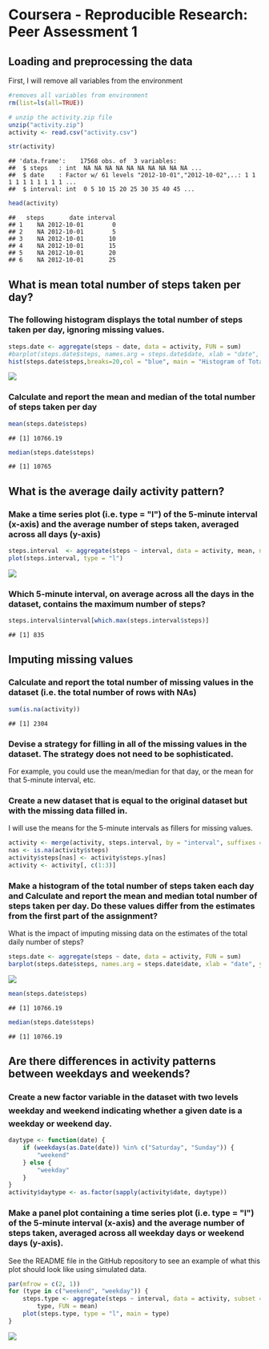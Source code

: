 # Coursera - Reproducible Research: Peer Assessment 1


## Loading and preprocessing the data

First, I will remove all variables from the environment

```r
#removes all variables from environment
rm(list=ls(all=TRUE))
```

```r
# unzip the activity.zip file
unzip("activity.zip")
activity <- read.csv("activity.csv")

str(activity)
```

```
## 'data.frame':	17568 obs. of  3 variables:
##  $ steps   : int  NA NA NA NA NA NA NA NA NA NA ...
##  $ date    : Factor w/ 61 levels "2012-10-01","2012-10-02",..: 1 1 1 1 1 1 1 1 1 1 ...
##  $ interval: int  0 5 10 15 20 25 30 35 40 45 ...
```

```r
head(activity)
```

```
##   steps       date interval
## 1    NA 2012-10-01        0
## 2    NA 2012-10-01        5
## 3    NA 2012-10-01       10
## 4    NA 2012-10-01       15
## 5    NA 2012-10-01       20
## 6    NA 2012-10-01       25
```

## What is mean total number of steps taken per day?
### The following histogram displays the total number of steps taken per day, ignoring missing values.


```r
steps.date <- aggregate(steps ~ date, data = activity, FUN = sum)
#barplot(steps.date$steps, names.arg = steps.date$date, xlab = "date", ylab = "steps")
hist(steps.date$steps,breaks=20,col = "blue", main = "Histogram of Total Number of Steps Taken per Day", xlab = "date", ylab = "steps")
```

![](PA1_template_files/figure-html/unnamed-chunk-3-1.png)<!-- -->
###  Calculate and report the mean and median of the total number of steps taken per day

```r
mean(steps.date$steps)
```

```
## [1] 10766.19
```

```r
median(steps.date$steps)
```

```
## [1] 10765
```

## What is the average daily activity pattern?
### Make a time series plot (i.e. type = "l") of the 5-minute interval (x-axis) and the average number of steps taken, averaged across all days (y-axis)

```r
steps.interval  <- aggregate(steps ~ interval, data = activity, mean, na.rm = TRUE)
plot(steps.interval, type = "l")
```

![](PA1_template_files/figure-html/unnamed-chunk-5-1.png)<!-- -->


### Which 5-minute interval, on average across all the days in the dataset, contains the maximum number of steps?


```r
steps.interval$interval[which.max(steps.interval$steps)]
```

```
## [1] 835
```

## Imputing missing values
### Calculate and report the total number of missing values in the dataset (i.e. the total number of rows with NAs)


```r
sum(is.na(activity))
```

```
## [1] 2304
```

### Devise a strategy for filling in all of the missing values in the dataset. The strategy does not need to be sophisticated.
 For example, you could use the mean/median for that day, or the mean for that 5-minute interval, etc.
### Create a new dataset that is equal to the original dataset but with the missing data filled in. 
I will use the means for the 5-minute intervals as fillers for missing values.


```r
activity <- merge(activity, steps.interval, by = "interval", suffixes = c("",".y"))
nas <- is.na(activity$steps)
activity$steps[nas] <- activity$steps.y[nas]
activity <- activity[, c(1:3)]
```

### Make a histogram of the total number of steps taken each day and Calculate and report the mean and median total number of steps taken per day. Do these values differ from the estimates from the first part of the assignment? 
What is the impact of imputing missing data on the estimates of the total daily number of steps?


```r
steps.date <- aggregate(steps ~ date, data = activity, FUN = sum)
barplot(steps.date$steps, names.arg = steps.date$date, xlab = "date", ylab = "steps")
```

![](PA1_template_files/figure-html/unnamed-chunk-9-1.png)<!-- -->

```r
mean(steps.date$steps)
```

```
## [1] 10766.19
```

```r
median(steps.date$steps)
```

```
## [1] 10766.19
```

## Are there differences in activity patterns between weekdays and weekends?

### Create a new factor variable in the dataset with two levels  weekday and weekend indicating whether a given date is a weekday or weekend day.

```r
daytype <- function(date) {
    if (weekdays(as.Date(date)) %in% c("Saturday", "Sunday")) {
        "weekend"
    } else {
        "weekday"
    }
}
activity$daytype <- as.factor(sapply(activity$date, daytype))
```

### Make a panel plot containing a time series plot (i.e. type = "l") of the 5-minute interval (x-axis) and the average number of steps taken, averaged across all weekday days or weekend days (y-axis). 
See the README file in the GitHub repository to see an example of what this plot should look like using simulated data.


```r
par(mfrow = c(2, 1))
for (type in c("weekend", "weekday")) {
    steps.type <- aggregate(steps ~ interval, data = activity, subset = activity$daytype == 
        type, FUN = mean)
    plot(steps.type, type = "l", main = type)
}
```

![](PA1_template_files/figure-html/unnamed-chunk-11-1.png)<!-- -->

